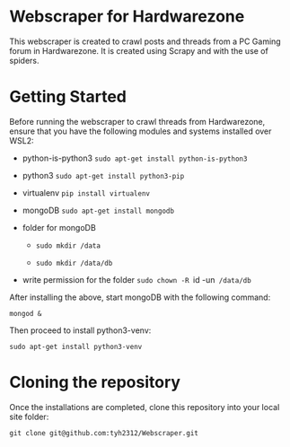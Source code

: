 # Webscraper for Hardwarezone

This webscraper is created to crawl posts and threads from a PC Gaming forum in Hardwarezone. It is created using Scrapy and with the use of spiders.

# Getting Started
Before running the webscraper to crawl threads from Hardwarezone, ensure that you have the following modules and systems installed over WSL2:

* python-is-python3
`sudo apt-get install python-is-python3`
* python3
`sudo apt-get install python3-pip`
* virtualenv
`pip install virtualenv`
* mongoDB
`sudo apt-get install mongodb`
* folder for mongoDB
 
  * `sudo mkdir /data`
 
  * `sudo mkdir /data/db`
* write permission for the folder
`sudo chown -R `id -un` /data/db`

After installing the above, start mongoDB with the following command:

`mongod &`

Then proceed to install python3-venv: 

`sudo apt-get install python3-venv`

# Cloning the repository
Once the installations are completed, clone this repository into your local site folder:

`git clone git@github.com:tyh2312/Webscraper.git`



